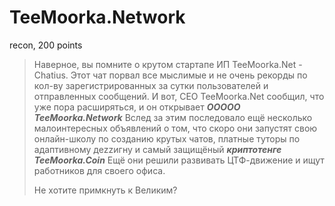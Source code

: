 # TeeMoorka.Network

recon, 200 points

> Наверное, вы помните о крутом стартапе ИП TeeMoorka.Net - Chatius.
> Этот чат порвал все мыслимые и не очень рекорды по кол-ву зарегистрированных
> за сутки пользователей и отправленных сообщений. И вот, CEO TeeMoorka.Net
> сообщил, что уже пора расширяться, и он открывает ***ООООО TeeMoorka.Network***
> Вслед за этим последовало ещё несколько малоинтересных объявлений о том,
> что скоро они запустят свою онлайн-школу по созданию крутых чатов, платные туторы
> по адаптивному деzzигну и самый защищёный ***криптотенге TeeMoorka.Coin***
> Ещё они решили развивать ЦТФ-движение и ищут работников для своего офиса.
> 
> Не хотите примкнуть к Великим?